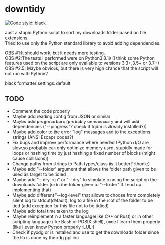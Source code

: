 # downtidy

[![Code style: black](https://img.shields.io/badge/code%20style-black-000000.svg)](https://github.com/psf/black)

Just a stupid Python script to sort my downloads folder based on file extensions.  
Tried to use only the Python standard library to avoid adding dependencies.

OBS #1:It should work, but it needs more testing.  
OBS #2:The tests I performed were on Python3.8.10 (I think some Python features used on the script are only available to versions 3.3+,3.5+ or 3.7+)  
OBS #2.5: Maybe obvious, but there is very high chance that the script will not run with Python2

black formatter settings: default

## TODO

* Comment the code properly
* Maybe add reading config from JSON or similar
* Maybe add progress bars (probably unnecessary and will add dependencies ("--progress"? check if tqdm is already installed?))
* Maybe add color to the error "log" messages and to the exceptions strings (ANSI Escape codes?)
* Fix bugs and improve performance where needed (Python+I/O are slow,so probably can only optimize memory used, stupidly made for loops or hashing time by just hashing a fixed number of blocks (might cause collisions))
* Change paths from strings to Path types/class (is it better? :thonk:)
* Maybe add "--folder" argument that allows the folder path given to be used as target to be tidied
* Maybe add "--dry-run" or "--dry" to simulate running the script on the downloads folder (or in the folder given to "--folder" if I end up implementing that)
* Maybe add different "--log-level" that allows to choose from completely silent,log to stdout(default), log to a file in the root of the folder to be tied (add exception for this file not to be tidied)
* Maybe add total time taken to the log
* Maybe reimplement in a faster language(like C++ or Rust) or in other scripting language (like Bash or POSIX shell), once I learn them properly (like I even know Python properly :LUL:)
* Check if pyxdg or is installed and use to get the downloads folder since the lib is done by the xdg ppl iirc  
